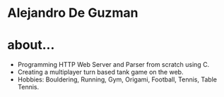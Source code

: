 # Alejandro De Guzman

# about...

- Programming HTTP Web Server and Parser from scratch using C.
- Creating a multiplayer turn based tank game on the web.
- Hobbies: Bouldering, Running, Gym, Origami, Football, Tennis, Table Tennis.
